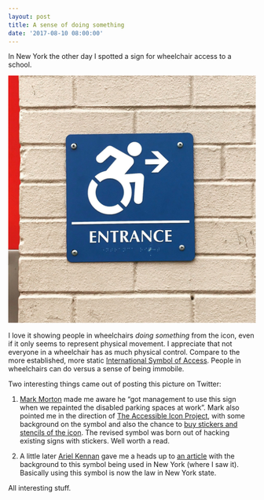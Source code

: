 ```yaml
---
layout: post
title: A sense of doing something
date: '2017-08-10 08:00:00'
---
```

In New York the other day I spotted a sign for wheelchair access to a school.

![New wheelchair symbol](/assets/new-york-wheelchair-access-sign.jpg)

I love it showing people in wheelchairs _doing something_ from the icon, even if it only seems to represent physical movement. I appreciate that not everyone in a wheelchair has as much physical control. Compare to the more established, more static [International Symbol of Access](https://en.wikipedia.org/wiki/International_Symbol_of_Access). People in wheelchairs can do versus a sense of being immobile.

Two interesting things came out of posting this picture on Twitter:

1. [Mark Morton](https://twitter.com/PontoonDock) made me aware he “got management to use this sign when we repainted the disabled parking spaces at work”. Mark also pointed me in the direction of [The Accessible Icon Project](http://accessibleicon.org), with some background on the symbol and also the chance to [buy stickers and stencils of the icon](http://accessibleicon.org/#buy). The revised symbol was born out of hacking existing signs with stickers. Well worth a read.

2. A little later [Ariel Kennan](https://twitter.com/arielmai) gave me a heads up to [an article](https://www.washingtonpost.com/blogs/govbeat/wp/2014/07/29/the-handicap-symbol-gets-an-update-at-least-in-new-york-state/?utm_term=.25089db3a3bb) with the background to this symbol being used in New York (where I saw it). Basically using this symbol is now the law in New York state.

All interesting stuff.
